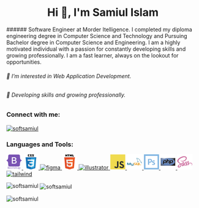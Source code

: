 <!---
######  👋 Hello, I am Samiul Islam. Software Engineer at Morder Itelligence. I completed my diploma engineering degree in Computer Science and Technology and Pursuing Bachelors degree in Computer Science and Engineering. I am a highly motivated individual with a passion for constantly developing skills and growing professionally. I am a fast learner, always on the lookout for opportunities.
###### 👀 I’m interested in Web Application Development.
###### 🌱 Developing skills and growing professionally.

## Get in touch:
- linkedIn: https://www.linkedin.com/in/softsamiul
- Email: softsamiul@gmail.com


💞️ I’m looking to collaborate on ...
📫 How to reach me ...
softsamiul/softsamiul is a ✨ special ✨ repository because its `README.md` (this file) appears on your GitHub profile.
You can click the Preview link to take a look at your changes.
--->


<h1 align="center">Hi 👋, I'm Samiul Islam</h1>
###### Software Engineer at Morder Itelligence. I completed my diploma engineering degree in Computer Science and Technology and Pursuing Bachelor degree in Computer Science and Engineering. I am a highly motivated individual with a passion for constantly developing skills and growing professionally. I am a fast learner, always on the lookout for opportunities.


###### 👀 I’m interested in Web Application Development.
###### 🌱 Developing skills and growing professionally.


<h3 align="left">Connect with me:</h3>
<p align="left">
<a href="https://linkedin.com/in/softsamiul" target="blank"><img align="center" src="https://raw.githubusercontent.com/rahuldkjain/github-profile-readme-generator/master/src/images/icons/Social/linked-in-alt.svg" alt="softsamiul" height="30" width="40" /></a>
</p>

<h3 align="left">Languages and Tools:</h3>
<p align="left"> <a href="https://getbootstrap.com" target="_blank"> <img src="https://raw.githubusercontent.com/devicons/devicon/master/icons/bootstrap/bootstrap-plain-wordmark.svg" alt="bootstrap" width="40" height="40"/> </a> <a href="https://www.w3schools.com/css/" target="_blank"> <img src="https://raw.githubusercontent.com/devicons/devicon/master/icons/css3/css3-original-wordmark.svg" alt="css3" width="40" height="40"/> </a> <a href="https://www.figma.com/" target="_blank"> <img src="https://www.vectorlogo.zone/logos/figma/figma-icon.svg" alt="figma" width="40" height="40"/> </a> <a href="https://www.w3.org/html/" target="_blank"> <img src="https://raw.githubusercontent.com/devicons/devicon/master/icons/html5/html5-original-wordmark.svg" alt="html5" width="40" height="40"/> </a> <a href="https://www.adobe.com/in/products/illustrator.html" target="_blank"> <img src="https://www.vectorlogo.zone/logos/adobe_illustrator/adobe_illustrator-icon.svg" alt="illustrator" width="40" height="40"/> </a> <a href="https://developer.mozilla.org/en-US/docs/Web/JavaScript" target="_blank"> <img src="https://raw.githubusercontent.com/devicons/devicon/master/icons/javascript/javascript-original.svg" alt="javascript" width="40" height="40"/> </a> <a href="https://www.mysql.com/" target="_blank"> <img src="https://raw.githubusercontent.com/devicons/devicon/master/icons/mysql/mysql-original-wordmark.svg" alt="mysql" width="40" height="40"/> </a> <a href="https://www.photoshop.com/en" target="_blank"> <img src="https://raw.githubusercontent.com/devicons/devicon/master/icons/photoshop/photoshop-line.svg" alt="photoshop" width="40" height="40"/> </a> <a href="https://www.php.net" target="_blank"> <img src="https://raw.githubusercontent.com/devicons/devicon/master/icons/php/php-original.svg" alt="php" width="40" height="40"/> </a> <a href="https://sass-lang.com" target="_blank"> <img src="https://raw.githubusercontent.com/devicons/devicon/master/icons/sass/sass-original.svg" alt="sass" width="40" height="40"/> </a> <a href="https://tailwindcss.com/" target="_blank"> <img src="https://www.vectorlogo.zone/logos/tailwindcss/tailwindcss-icon.svg" alt="tailwind" width="40" height="40"/> </a> </p>

<p><img align="left" src="https://github-readme-stats.vercel.app/api/top-langs?username=softsamiul&show_icons=true&locale=en&layout=compact" alt="softsamiul" /></p>

<p>&nbsp;<img align="center" src="https://github-readme-stats.vercel.app/api?username=softsamiul&show_icons=true&locale=en" alt="softsamiul" /></p>

<p><img align="center" src="https://github-readme-streak-stats.herokuapp.com/?user=softsamiul&" alt="softsamiul" /></p>

